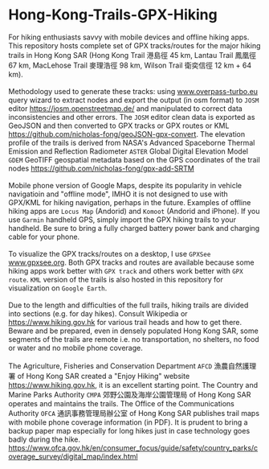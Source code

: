 # Hong-Kong-Trails-GPX-Hiking
For hiking enthusiasts savvy with mobile devices and offline hiking apps. This repository hosts complete set of GPX tracks/routes for the major hiking trails in Hong Kong SAR (Hong Kong Trail 港島徑 45 km, Lantau Trail 鳳凰徑 67 km, MacLehose Trail 麥理浩徑 98 km, Wilson Trail 衛奕信徑 12 km + 64 km).
<br><br>
Methodology used to generate these tracks: using www.overpass-turbo.eu query wizard to extract nodes and export the output (in osm format) to `JOSM` editor https://josm.openstreetmap.de/ and manipulated to correct data inconsistencies and other errors. The `JOSM` editor clean data is exported as GeoJSON and then converted to GPX tracks or GPX routes or KML https://github.com/nicholas-fong/geoJSON-gpx-convert. The elevation profile of the trails is derived from NASA's Advanced Spaceborne Thermal Emission and Reflection Radiometer `ASTER` Global Digital Elevation Model `GDEM` GeoTIFF geospatial metadata based on the GPS coordinates of the trail nodes https://github.com/nicholas-fong/gpx-add-SRTM
<br><br>
Mobile phone version of Google Maps, despite its popularity in vehicle navigatioin and "offline mode", IMHO it is not designed to use with GPX/KML for hiking navigation, perhaps in the future. Examples of offline hiking apps are `Locus Map` (Andorid) and `Komoot` (Andorid and iPhone). If you use `Garmin` handheld GPS, simply import the GPX hiking trails to your handheld. Be sure to bring a fully charged battery power bank and charging cable for your phone.
<br><br>
To visualize the GPX tracks/routes on a desktop, I use `GPXSee` www.gpxsee.org. Both GPX tracks and routes are available because some hiking apps work better with `GPX track` and others work better with `GPX route`. `KML` version of the trails is also hosted in this repository for visualization on `Google Earth`.
<br><br>
Due to the length and difficulties of the full trails, hiking trails are divided into sections (e.g. for day hikes). Consult Wikipedia or https://www.hiking.gov.hk for various trail heads and how to get there. Beware and be prepared, even in densely populated Hong Kong SAR, some segments of the trails are remote i.e. no transportation, no shelters, no food or water and no mobile phone coverage.
<br><br>
The Agriculture, Fisheries and Conservation Department `AFCD` 漁農自然護理署 of Hong Kong SAR created a "Enjoy Hiking" website https://www.hiking.gov.hk, it is an excellent starting point. The Country and Marine Parks Authority `CMPA` 郊野公園及海岸公園管理局 of Hong Kong SAR operates and maintains the trails.
The Office of the Communications Authority `OFCA` 通訊事務管理局辦公室 of Hong Kong SAR publishes trail maps with mobile phone coverage information (in PDF). It is prudent to bring a backup paper map especially for long hikes just in case technology goes badly during the hike. https://www.ofca.gov.hk/en/consumer_focus/guide/safety/country_parks/coverage_survey/digital_map/index.html
